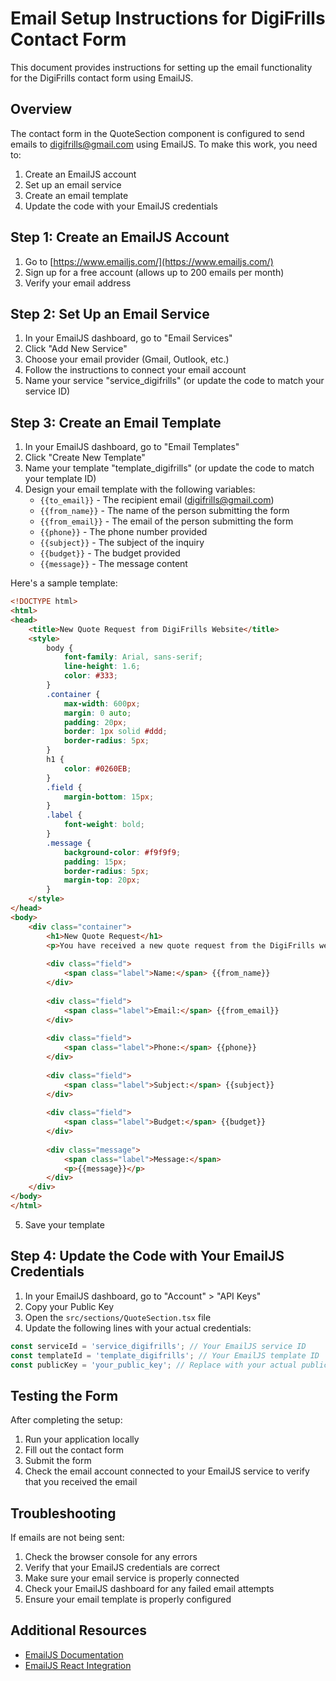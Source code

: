 # Email Setup Instructions for DigiFrills Contact Form

This document provides instructions for setting up the email functionality for the DigiFrills contact form using EmailJS.

## Overview

The contact form in the QuoteSection component is configured to send emails to digifrills@gmail.com using EmailJS. To make this work, you need to:

1. Create an EmailJS account
2. Set up an email service
3. Create an email template
4. Update the code with your EmailJS credentials

## Step 1: Create an EmailJS Account

1. Go to [https://www.emailjs.com/](https://www.emailjs.com/)
2. Sign up for a free account (allows up to 200 emails per month)
3. Verify your email address

## Step 2: Set Up an Email Service

1. In your EmailJS dashboard, go to "Email Services"
2. Click "Add New Service"
3. Choose your email provider (Gmail, Outlook, etc.)
4. Follow the instructions to connect your email account
5. Name your service "service_digifrills" (or update the code to match your service ID)

## Step 3: Create an Email Template

1. In your EmailJS dashboard, go to "Email Templates"
2. Click "Create New Template"
3. Name your template "template_digifrills" (or update the code to match your template ID)
4. Design your email template with the following variables:
   - `{{to_email}}` - The recipient email (digifrills@gmail.com)
   - `{{from_name}}` - The name of the person submitting the form
   - `{{from_email}}` - The email of the person submitting the form
   - `{{phone}}` - The phone number provided
   - `{{subject}}` - The subject of the inquiry
   - `{{budget}}` - The budget provided
   - `{{message}}` - The message content

Here's a sample template:

```html
<!DOCTYPE html>
<html>
<head>
    <title>New Quote Request from DigiFrills Website</title>
    <style>
        body {
            font-family: Arial, sans-serif;
            line-height: 1.6;
            color: #333;
        }
        .container {
            max-width: 600px;
            margin: 0 auto;
            padding: 20px;
            border: 1px solid #ddd;
            border-radius: 5px;
        }
        h1 {
            color: #0260EB;
        }
        .field {
            margin-bottom: 15px;
        }
        .label {
            font-weight: bold;
        }
        .message {
            background-color: #f9f9f9;
            padding: 15px;
            border-radius: 5px;
            margin-top: 20px;
        }
    </style>
</head>
<body>
    <div class="container">
        <h1>New Quote Request</h1>
        <p>You have received a new quote request from the DigiFrills website.</p>
        
        <div class="field">
            <span class="label">Name:</span> {{from_name}}
        </div>
        
        <div class="field">
            <span class="label">Email:</span> {{from_email}}
        </div>
        
        <div class="field">
            <span class="label">Phone:</span> {{phone}}
        </div>
        
        <div class="field">
            <span class="label">Subject:</span> {{subject}}
        </div>
        
        <div class="field">
            <span class="label">Budget:</span> {{budget}}
        </div>
        
        <div class="message">
            <span class="label">Message:</span>
            <p>{{message}}</p>
        </div>
    </div>
</body>
</html>
```

5. Save your template

## Step 4: Update the Code with Your EmailJS Credentials

1. In your EmailJS dashboard, go to "Account" > "API Keys"
2. Copy your Public Key
3. Open the `src/sections/QuoteSection.tsx` file
4. Update the following lines with your actual credentials:

```javascript
const serviceId = 'service_digifrills'; // Your EmailJS service ID
const templateId = 'template_digifrills'; // Your EmailJS template ID
const publicKey = 'your_public_key'; // Replace with your actual public key
```

## Testing the Form

After completing the setup:

1. Run your application locally
2. Fill out the contact form
3. Submit the form
4. Check the email account connected to your EmailJS service to verify that you received the email

## Troubleshooting

If emails are not being sent:

1. Check the browser console for any errors
2. Verify that your EmailJS credentials are correct
3. Make sure your email service is properly connected
4. Check your EmailJS dashboard for any failed email attempts
5. Ensure your email template is properly configured

## Additional Resources

- [EmailJS Documentation](https://www.emailjs.com/docs/)
- [EmailJS React Integration](https://www.emailjs.com/docs/examples/reactjs/)
